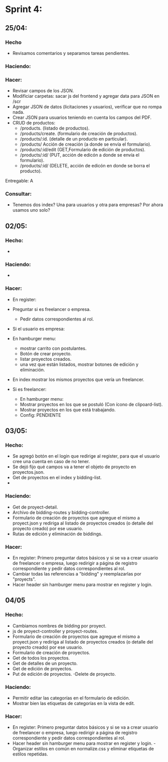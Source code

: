# Sprint 4:

## 25/04:

### Hecho

- Revisamos comentarios y separamos tareas pendientes.

### Haciendo:

### Hacer:

- Revisar campos de los JSON.
- Modificiar carpetas: sacar js del frontend y agregar data para JSON en /scr
- Agregar JSON de datos (licitaciones y usuarios), verificar que no rompa nada.
- Crear JSON para usuarios teniendo en cuenta los campos del PDF.
- CRUD de productos:
  - /products. (listado de productos).
  - /products/create. (formulario de creación de productos).
  - /products/:id. (detalle de un producto en particular).
  - /products/ Acción de creación (a donde se envía el formulario).
  - /products/:id/edit (GET,Formulario de edición de productos).
  - /products/:id/ (PUT, acción de edicón a donde se envía el formulario).
  - /products/:id/ (DELETE, acción de edicón en donde se borra el producto).

Entregable: A

### Consultar:

- Tenemos dos index? Una para usuarios y otra para empresas? Por ahora usamos uno solo?

## 02/05:

### Hecho:

-

### Haciendo:

-

### Hacer:

- En register: 
 - Preguntar si es freelancer o empresa.
   - Pedir datos correspondientes al rol.
   
- Si el usuario es empresa:
 - En hamburger menu:
   - mostrar carrito con postulantes.
   - Botón de crear proyecto.
   - listar proyectos creados.
    - una vez que están listados, mostrar botones de edición y eliminación.
 - En index mostrar los mismos proyectos que vería un freelancer.
- Si es freelancer:
  - En hamburger menu:
   - Mostrar proyectos en los que se postuló (Con ícono de clipoard-list).
   - Mostrar proyectos en los que está trabajando.
   - Config: PENDIENTE
## 03/05:

### Hecho:
- Se agregó botón en el login que redirige al register, para que el usuario cree una cuenta en caso de no tener.
- Se dejó fijo qué campos va a tener el objeto de proyecto en proyectos.json.
- Get de proyectos en el index y bidding-list.
- 

### Haciendo:
- Get de proyect-detail.
- Archivo de bidding-routes y bidding-controller.
- Formulario de creación de proyectos que agregue el mismo a proyect.json y rediriga al listado de proyectos creados  (o detalle del proyecto creado) por ese usuario.
- Rutas de edición y eliminación de biddings.

### Hacer:
- En register: Primero preguntar datos básicos y si se va a crear usuario de freelancer o empresa, luego redirigir a página de registro correspondiente y pedir datos correspondientes al rol.
- Cambiar todas las referencias a "bidding" y reemplazarlas por "proyects".
- Hacer header sin hamburger menu para mostrar en register y login.

## 04/05
### Hecho:
- Cambiamos nombres de bidding por proyect.
- js de proyect-controller y proyect-routes.
- Formulario de creación de proyectos que agregue el mismo a proyect.json y rediriga al listado de proyectos creados  (o detalle del proyecto creado) por   ese usuario.
- Formulario de creación de proyectos.
- Get de todos los proyectos.
- Get de detalles de un proyecto.
- Get de edición de proyectos.
- Put de edición de proyectos.
 -Delete de proyecto.
### Haciendo:
- Permitir editar las categorías en el formulario de edición.
- Mostrar bien las etiquetas de categorías en la vista de edit.
### Hacer:
- En register: Primero preguntar datos básicos y si se va a crear usuario de freelancer o empresa, luego redirigir a página de registro correspondiente y   pedir datos correspondientes al rol.
- Hacer header sin hamburger menu para mostrar en register y login.
-Organizar estilos en común en normalize.css y eliminar etiquetas de estilos repetidas.

